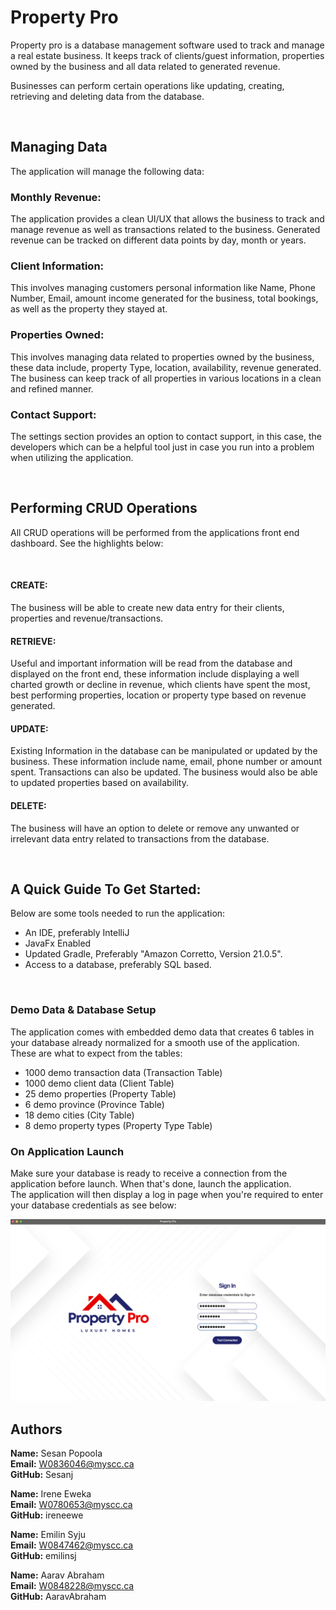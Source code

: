 # Property Pro

Property pro is a database management software used to track and manage a real estate business. 
It keeps track of clients/guest information, properties owned by the business and all data related to generated revenue.

Businesses can perform certain operations like updating, creating, retrieving and deleting data from the database.

<br>

## Managing Data

The application will manage the following data:


### Monthly Revenue:

The application provides a clean UI/UX that allows the business to track and manage revenue as well as transactions related to the business.
Generated revenue can be tracked on different data points by day, month or years.


### Client Information:

This involves managing customers personal information like Name, Phone Number, Email, amount income generated for the business, total bookings, as well as the property they stayed at.


### Properties Owned:

This involves managing data related to properties owned by the business, these data include, property Type, location, availability, revenue generated. The business can keep track of all 
properties in various locations in a clean and refined manner.


### Contact Support:

The settings section provides an option to contact support, in this case, the developers which can be a helpful tool just in case you run into a problem when utilizing the application.

<br>

## Performing CRUD Operations

All CRUD operations will be performed from the applications front end dashboard. See the highlights below:

<br>

#### CREATE:

The business will be able to create new data entry for their clients, properties and revenue/transactions.

#### RETRIEVE:

Useful and important information will be read from the database and displayed on the front end, these information include displaying a well charted growth or decline in revenue, which clients have spent the most, best performing properties, location or property type based on revenue generated.

#### UPDATE:

Existing Information in the database can be manipulated or updated by the business. These information include name, email, phone number or amount spent. Transactions can also be updated. The business would also be able to updated properties based on availability.

#### DELETE:

The business will have an option to delete or remove any unwanted or irrelevant data entry related to transactions from the database.

<br>

## A Quick Guide To Get Started:

Below are some tools needed to run the application:

- An IDE, preferably IntelliJ
- JavaFx Enabled
- Updated Gradle, Preferably "Amazon Corretto, Version 21.0.5".
- Access to a database, preferably SQL based.

<br>

### Demo Data & Database Setup

The application comes with embedded demo data that creates 6 tables in your database already normalized for a smooth use of the application.
These are what to expect from the tables:
- 1000 demo transaction data (Transaction Table)
- 1000 demo client data (Client Table)
- 25 demo properties (Property Table)
- 6 demo province (Province Table)
- 18 demo cities (City Table)
- 8 demo property types (Property Type Table)

### On Application Launch
Make sure your database is ready to receive a connection from the application before launch. When that's done, launch the application. 
<br>The application will then display a log in page when you're required to enter your database credentials as see below:

![login.png](src%2Fmain%2Fresources%2Flogin.png)

## Authors

**Name:** Sesan Popoola <br>
**Email:** W0836046@myscc.ca <br>
**GitHub:** Sesanj

**Name:** Irene Eweka <br>
**Email:** W0780653@myscc.ca <br>
**GitHub:** ireneewe

**Name:** Emilin Syju <br>
**Email:** W0847462@myscc.ca <br>
**GitHub:** emilinsj

**Name:** Aarav Abraham <br>
**Email:** W0848228@myscc.ca <br>
**GitHub:** AaravAbraham

